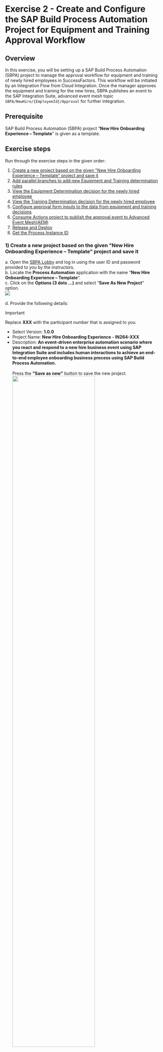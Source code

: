 # Exercise 2 - Create and Configure the SAP Build Process Automation Project for Equipment and Training Approval Workflow

## Overview
In this exercise, you will be setting up a SAP Build Process Automation (SBPA) project to manage the approval workflow for equipment and training of newly hired employees in SuccessFactors. This workflow will be initiated by an Integration Flow from Cloud Integration. Once the manager approves the equipment and training for the new hires, SBPA publishes an event to the SAP Integration Suite, advanced event mesh topic `SBPA/NewHire/{EmployeeId}/Approval` for further integration.

## Prerequisite
SAP Build Process Automation (SBPA) project “**New Hire Onboarding Experience – Template**” is given as a template.

## Exercise steps
Run through the exercise steps in the given order:

1) [Create a new project based on the given "New Hire Onboarding Experience – Template" project and save it](#1create-a-new-project-based-on-the-given-new-hire-onboarding-experience--template-project-and-save-it)<br>
2) [Add parallel branches to add new Equipment and Training determination rules](#2add-parallel-branches-to-add-new-equipment-and-training-determination-rules)<br>
3) [View the Equipment Determination decision for the newly hired employee](#3view-the-equipment-determination-decision-for-the-newly-hired-employee)<br>
4) [View the Training Determination decision for the newly hired employee](#4view-the-training-determination-decision-for-the-newly-hired-employee)<br>
5) [Configure approval form inputs to the data from equipment and training decisions](#5-configure-approval-form-inputs-to-the-data-from-equipment-and-training-decisions) <br>
6) [Consume Actions project to publish the approval event to Advanced Event Mesh(AEM)](#6consume-actions-project-to-publish-the-approval-event-to-advanced-event-meshaem) <br>
7) [Release and Deploy](#7release-and-deploy)<br>
8) [Get the Process Instance ID](#8get-the-process-instance-id)<br>

### 1)	Create a new project based on the given "New Hire Onboarding Experience – Template" project and save it
  a.	Open the [SBPA Lobby](https://in264-72e8h9xc.eu10.build.cloud.sap/lobby) and log in using the user ID and password provided to you by the instructors.<br>
  b.	Locate the **Process Automation** application with the name “**New Hire Onboarding Experience – Template**”.<br>
  c.	Click on the **Options (3 dots ...)** and select “**Save As New Project**” option.
  <br>![](/exercises/ex2/images/NewProject01.jpg) <br><br/>
  d.  Provide the following details:
   > [!IMPORTANT]  
   > Replace **XXX** with the participant number that is assigned to you.
   
  - Select Version: **1.0.0**
  - Project Name: **New Hire Onboarding Experience - IN264-XXX**
  - Description: **An event-driven enterprise automation scenario where you react and respond to a new hire business event using SAP Integration Suite and includes human interactions to achieve an end-to-end employee onboarding business process using SAP Build Process Automation.**
<br/><br/>Press the **"Save as new"** button to save the new project.
<br><img src="/exercises/ex2/images/NewProject1.0.jpg" width=75% height=75%><br>

>  Note: It might take little time for the project creation, so kindly wait.

### 2)	Add parallel branches to add new Equipment and Training determination rules

a.	Click on the created project and in the **Overview** tab, click on “**New Employee Equipment and Training Approval Process**” artifact.
<br>![](/exercises/ex2/images/Artifacts_List.jpg) <br>

b.	Kindly note that the template process appears as shown below and includes various artifacts: <br>
- An API Trigger called Workflow Trigger to start the process. <br>
- Equipment Determination decision to determine equipment for the new employee. <br>
- Training Determination decision to determine trainings for the new employee. <br>
- An approval form to approve Equipment and Training Details. <br>
- Separate Email notifications for approval and rejection flows. <br>
<br>![](/exercises/ex2/images/NewProject03.png) <br>

c. The '**Equipment Determination**' and '**Training Determination**' decisions are initially set up sequentially in the template project, executed in the specified order. In this step of the exercise, we will reconfigure the setup by incorporating both decisions into parallel branches. This adjustment will enable the determination of equipment and training to occur simultaneously, improving processing speed as there is no interdependency between the two decisions. <br><br>
      i) Remove the '**Equipment Determination**' decision.
         <br>![](/exercises/ex2/images/Add_Parallel_Gateway_1.png) <br>
      ii) Remove the '**Training Determination**' decision.
          <br>![](/exercises/ex2/images/Add_Parallel_Gateway_2.png) <br>
d.	Add a Branch.
<br>![](/exercises/ex2/images/Add_Parallel_Gateway_3.png) <br>

e.	Give the step name as <b>Determine Equipments and Trainings</b>. <br>
  	Give branches as: <br>
    i.	<b>Equipment Determination</b> <br>
    ii.	<b>Training Determination</b>
<br>![](/exercises/ex2/images/Add_Parallel_Gateway_4.png) <br>

f.	Click on the **+** button, next to **Equipment Determination** branch and add **Decision -> Equipment Determination**.

> Note: Set the step name as **Equipment Determination**.

![](/exercises/ex2/images/Add_Parallel_Gateway_5.png) <br>

g.	Map the following **Inputs** of the decision from the <b>Process Inputs</b>: <br>
  - <b>Job Title</b>
<br>![](/exercises/ex2/images/Add_Parallel_Gateway_6.png) <br>

h.	Click on the **+** button, next to **Training Determination** branch and add **Decision -> Training Determination**. <br>

> Note: Set the step name as **Training Determination**.

![](/exercises/ex2/images/Add_Parallel_Gateway_7.png) <br>

i.	Map the following **Inputs** of the decision from the <b>Process Inputs</b>: <br>
  - <b>Job Title</b>
<br>![](/exercises/ex2/images/Add_Parallel_Gateway_8.png) <br>

> Note: Now, we have created  parallel branches to determine equipment and trainings for the new hire. <br>

### 3)	View the Equipment Determination decision for the newly hired employee
  a.	Click on the “**Equipment Determination**” decision. <br>
  b.	Click on the "**Edit Decision**" button.
  <br>![](/exercises/ex2/images/Configure_Equipment_Determination_1.png) <br>
  c.	Click on the “**Rules**” and then “**Equipment Determination**”.
  <br>![](/exercises/ex2/images/Configure_Equipment_Determination_2.png) <br>
  d.  Click on the **Full Screen mode** which is to the left of close window **(X)** and as highlighted in the above screenshot. <br>
  e.	Examine the rows that contain the rules and make a note of the rules that are used for equipment determination based on the employee's job title.<br>

   > [!IMPORTANT]  
   > We have established rules for new hire job titles that include **Sales**, **Marketing**, **Analyst**, or **Consultant**, along with a **default** rule that does not match any of the mentioned job titles.
   > Accordingly, equipment are determined for the new employee.

  <br>![](/exercises/ex2/images/EquipmentDecisionView.jpg) <br>
  f. Do not change anything and close the rule editor window.

### 4)	View the Training Determination decision for the newly hired employee

  a.	Click on the “**Training Determination**” decision. <br>
  b.	Click on the **Edit Decision** button.
  <br>![](/exercises/ex2/images/Configure_Training_Determination_1.png) <br>
  c.	Click on “**Rules**” and then “**Training Determination**”.
  <br>![](/exercises/ex2/images/Configure_Training_Determination_2.png) <br>
  d. Click on the **Full Screen mode** which is to the left of close window **(X)** and as highlighted in the above screenshot. <br>
  e.	Examine the rows that contain the rules and make a note of the rules that are used for training determination based on the employee's job title.<br>

   > [!IMPORTANT]  
   > We have established rules for new hire job titles that include **Sales**, **Marketing**, **Analyst**, or **Consultant**, along with a **default** rule that does not match any of the mentioned job titles.
   > Accordingly, trainings are determined for the new employee.

  <br>![](/exercises/ex2/images/TrainingDecisionView.jpg) <br>
  f. Do not change anything and close the rule editor window.

### 5)	 Configure approval form inputs to the data from equipment and training decisions

  a. Click on the Approval Form and check the data under **Input** tab. Note that most of the fields are already mapped to the **Process Inputs**.
  <br>![](/exercises/ex2/images/Forms1.jpg) <br>
  b. Map the equipment data to the approval form. For the Approval Form, click on the **Input** tab , expand the **Equipment for new hire** list, click on input field in **Equipments** and select **Equipment Determination - Equipments**.  Any data that is not mapped automatically needs to  be mapped manually as per the screenshot. Save the changes.
  <br>![](/exercises/ex2/images/FormMapping1.jpg) <br>
  c. Map the training data to the approval form. For the Approval Form, click on the **Input** tab,  expand the **Trainings for new hire** list, click on input field in **Trainings** and select **Training Determination - Trainings**.Any data that is not mapped automatically needs to  be mapped manually as per the screenshot. Save the changes. <br>
  <br>![](/exercises/ex2/images/FormMapping2.jpg) <br>

### 6)	Consume Actions project to publish the approval event to Advanced Event Mesh(AEM)
Action is a feature in SAP Build Process Automation to connect processes with external systems, be it SAP or non-SAP systems.<br>
[Learn how to create an action project](https://developers.sap.com/tutorials/spa-business-partner-action-create.html)<br> 
This is not needed to be done as part of this exercise, the required Action project is already created for you and you will be consuming it here in the process to publish the approval event to Advanced Event Mesh in this part of the exercise. <br>

  a. Click on the **+** button, next to the **Approve** in the Approval form , click "**Actions**" and click "**Browse Library**".
  <br>![](/exercises/ex2/images/ActionsNew001.jpg) <br>
  b. Select the "**Publish Manager Approval Event**". This Action is already published and available in the Library.
  <br>![](/exercises/ex2/images/ActionsNew002.jpg) <br>
  c. Note that the Action is added to the process. To add a destination for the Action, under label **Destination variable**, select **AEM**. This destination variable is already created and is a placeholder for destination mapping during deployment time.
  <br>![](/exercises/ex2/images/ActionsNew008.jpg) <br>
  d. Map the Action inputs with the **Process Inputs**. For the Action, click on the **Input** tab , click on input field in **employeeId** and select **Process Inputs - Employee ID**.
  <br>![](/exercises/ex2/images/ActionsNew009.jpg) <br>
  e. Save the changes. Note that the **employeeId** is now mapped.
  <br>![](/exercises/ex2/images/Actions010.jpg) <br>
  f. For the Action Project, expand **context** and check the data under **Input** tab. We need to map the inputs to the **Process Inputs** as shown below. 
  > NOTE: All the inputs data in Actions needs to be mapped correctly else the end to end execution of the scenario could fail.
  
  ![](/exercises/ex2/images/ActionMapping1.jpg) <br>
  <br>![](/exercises/ex2/images/ActionMapping2.jpg) <br>
  <br>![](/exercises/ex2/images/ActionMapping4.jpg) <br>
  g. Map the equipment data to the Actions project. For the Action, click on the **Input** tab , expand the **context**, expand the **Equipment** list, click on input field in **Equipments** and select **Equipment Determination - Equipments**. Any data that is not mapped automatically needs to  be mapped manually as per the screenshot.
  <br>![](/exercises/ex2/images/ActionMapping3.jpg) <br>
  h. Map the training data to the Actions project. For the Action, click on the **Input** tab,  expand the **Trainings** list, click on input field in **Trainings** and select **Training Determination - Trainings**.
  <br>![](/exercises/ex2/images/ActionMapping5.jpg) <br>
  i. Map the **Manager Comment** field to **comments** from the Approval Form outputs. 
  > **Save the changes**
  
  ![](/exercises/ex2/images/ActionMapping6.jpg) <br>

### 7)	Release and Deploy
The destination “**AEM**” is already created in BTP cockpit and added in settings for you to use it directly<br>
Please refer to the following link to know on 
[How to Create Destination in the SAP BTP Cockpit](https://developers.sap.com/tutorials/cp-cf-create-destination.html)<br>
The created destination is then added to the Settings to use it in the project <br>

  a. Click on the **Release** button in the Process Builder.
  <br>![](/exercises/ex2/images/Release001.jpg) <br>
  b. Click on **Release** button on the Release Project pop-up window.
  <br>![](/exercises/ex2/images/Release002.jpg) <br>
  c. Click on **Deploy**
  <br>![](/exercises/ex2/images/Release003.jpg) <br>
  d. Click on **Next** in the Overview Page of the deployment wizard.
  <br>![](/exercises/ex2/images/ReleaseWizard004.jpg) <br>
  e. Choose the destination as **AEM** in the destination in the Runtime Variables tab and click **Next**.
  <br>![](/exercises/ex2/images/ReleaseAEM.jpg) <br>
  f. Click on **Deploy** in the Triggers page of deployment wizard.
  <br>![](/exercises/ex2/images/Release005.jpg) <br>
  g. Note that the project is deployed.
  <br>![](/exercises/ex2/images/Release006.jpg) <br>

### 8)	Get the Process Instance ID

  a. From the [SBPA Lobby](https://in264-72e8h9xc.eu10.build.cloud.sap/lobby), click Monitoring.
  <br>![](/exercises/ex2/images/Monitor01.png) <br><br>
  b. Click "**Processes and Workflows**" under "**Manage**" section.
  <br>![](/exercises/ex2/images/Monitor02.jpg) <br><br>
  c. Search with the text "**IN264-XXX**" for your Project and select it.<br> 
   > [!IMPORTANT]  
   > Replace **XXX** with the participant number that is assigned to you.
   
   <br>![](/exercises/ex2/images/Monitor03.jpg) <br><br>
  d. Note the **Instance ID** and keep it handy for next exercise. Also ensure that the "**ID:**" text should not get copied.
    <br>![](/exercises/ex2/images/Monitor04.jpg) <br><br>

## Summary

At the end of this exercise, you should have configured, released and deployed the SAP Build Process Automation (SBPA) project to manage the approval workflow for equipment and training of newly hired employee.

Continue to - [Exercise 3 - Create the subscription flow that triggers the SAP Build Process Automation (SBPA) equipment and training approval workflow ](/exercises/ex3/README.md)
